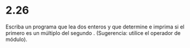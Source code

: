 # 2.26 

Escriba un programa que lea dos enteros y que determine e imprima si el primero es un múltiplo del segundo . (Sugerencia: utilice el operador de módulo).
